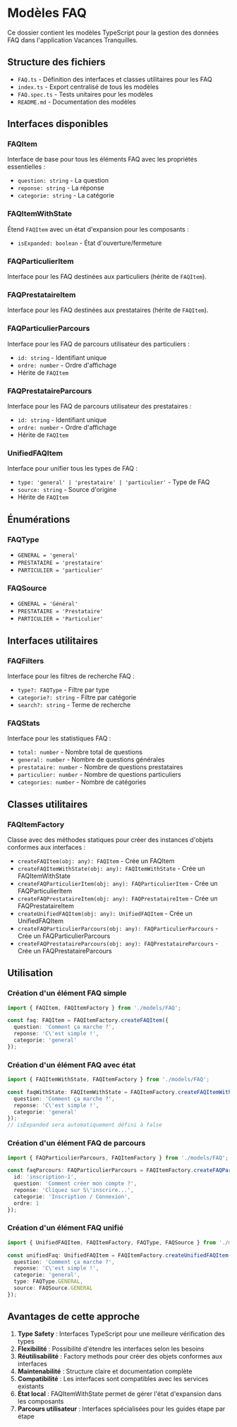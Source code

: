# Modèles FAQ

Ce dossier contient les modèles TypeScript pour la gestion des données FAQ dans l'application Vacances Tranquilles.

## Structure des fichiers

- `FAQ.ts` - Définition des interfaces et classes utilitaires pour les FAQ
- `index.ts` - Export centralisé de tous les modèles
- `FAQ.spec.ts` - Tests unitaires pour les modèles
- `README.md` - Documentation des modèles

## Interfaces disponibles

### FAQItem
Interface de base pour tous les éléments FAQ avec les propriétés essentielles :
- `question: string` - La question
- `reponse: string` - La réponse
- `categorie: string` - La catégorie

### FAQItemWithState
Étend `FAQItem` avec un état d'expansion pour les composants :
- `isExpanded: boolean` - État d'ouverture/fermeture

### FAQParticulierItem
Interface pour les FAQ destinées aux particuliers (hérite de `FAQItem`).

### FAQPrestataireItem
Interface pour les FAQ destinées aux prestataires (hérite de `FAQItem`).

### FAQParticulierParcours
Interface pour les FAQ de parcours utilisateur des particuliers :
- `id: string` - Identifiant unique
- `ordre: number` - Ordre d'affichage
- Hérite de `FAQItem`

### FAQPrestataireParcours
Interface pour les FAQ de parcours utilisateur des prestataires :
- `id: string` - Identifiant unique
- `ordre: number` - Ordre d'affichage
- Hérite de `FAQItem`

### UnifiedFAQItem
Interface pour unifier tous les types de FAQ :
- `type: 'general' | 'prestataire' | 'particulier'` - Type de FAQ
- `source: string` - Source d'origine
- Hérite de `FAQItem`

## Énumérations

### FAQType
- `GENERAL = 'general'`
- `PRESTATAIRE = 'prestataire'`
- `PARTICULIER = 'particulier'`

### FAQSource
- `GENERAL = 'Général'`
- `PRESTATAIRE = 'Prestataire'`
- `PARTICULIER = 'Particulier'`

## Interfaces utilitaires

### FAQFilters
Interface pour les filtres de recherche FAQ :
- `type?: FAQType` - Filtre par type
- `categorie?: string` - Filtre par catégorie
- `search?: string` - Terme de recherche

### FAQStats
Interface pour les statistiques FAQ :
- `total: number` - Nombre total de questions
- `general: number` - Nombre de questions générales
- `prestataire: number` - Nombre de questions prestataires
- `particulier: number` - Nombre de questions particuliers
- `categories: number` - Nombre de catégories

## Classes utilitaires

### FAQItemFactory
Classe avec des méthodes statiques pour créer des instances d'objets conformes aux interfaces :

- `createFAQItem(obj: any): FAQItem` - Crée un FAQItem
- `createFAQItemWithState(obj: any): FAQItemWithState` - Crée un FAQItemWithState
- `createFAQParticulierItem(obj: any): FAQParticulierItem` - Crée un FAQParticulierItem
- `createFAQPrestataireItem(obj: any): FAQPrestataireItem` - Crée un FAQPrestataireItem
- `createUnifiedFAQItem(obj: any): UnifiedFAQItem` - Crée un UnifiedFAQItem
- `createFAQParticulierParcours(obj: any): FAQParticulierParcours` - Crée un FAQParticulierParcours
- `createFAQPrestataireParcours(obj: any): FAQPrestataireParcours` - Crée un FAQPrestataireParcours

## Utilisation

### Création d'un élément FAQ simple
```typescript
import { FAQItem, FAQItemFactory } from './models/FAQ';

const faq: FAQItem = FAQItemFactory.createFAQItem({
  question: 'Comment ça marche ?',
  reponse: 'C\'est simple !',
  categorie: 'general'
});
```

### Création d'un élément FAQ avec état
```typescript
import { FAQItemWithState, FAQItemFactory } from './models/FAQ';

const faqWithState: FAQItemWithState = FAQItemFactory.createFAQItemWithState({
  question: 'Comment ça marche ?',
  reponse: 'C\'est simple !',
  categorie: 'general'
});
// isExpanded sera automatiquement défini à false
```

### Création d'un élément FAQ de parcours
```typescript
import { FAQParticulierParcours, FAQItemFactory } from './models/FAQ';

const faqParcours: FAQParticulierParcours = FAQItemFactory.createFAQParticulierParcours({
  id: 'inscription-1',
  question: 'Comment créer mon compte ?',
  reponse: 'Cliquez sur S\'inscrire...',
  categorie: 'Inscription / Connexion',
  ordre: 1
});
```

### Création d'un élément FAQ unifié
```typescript
import { UnifiedFAQItem, FAQItemFactory, FAQType, FAQSource } from './models/FAQ';

const unifiedFaq: UnifiedFAQItem = FAQItemFactory.createUnifiedFAQItem({
  question: 'Comment ça marche ?',
  reponse: 'C\'est simple !',
  categorie: 'general',
  type: FAQType.GENERAL,
  source: FAQSource.GENERAL
});
```

## Avantages de cette approche

1. **Type Safety** : Interfaces TypeScript pour une meilleure vérification des types
2. **Flexibilité** : Possibilité d'étendre les interfaces selon les besoins
3. **Réutilisabilité** : Factory methods pour créer des objets conformes aux interfaces
4. **Maintenabilité** : Structure claire et documentation complète
5. **Compatibilité** : Les interfaces sont compatibles avec les services existants
6. **État local** : FAQItemWithState permet de gérer l'état d'expansion dans les composants
7. **Parcours utilisateur** : Interfaces spécialisées pour les guides étape par étape